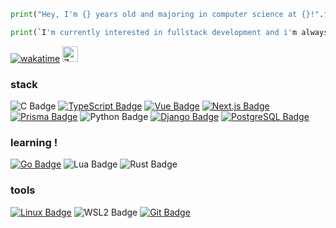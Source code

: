 
```python
print("Hey, I'm {} years old and majoring in computer science at {}!".format(20, "UFG"))

print(`I'm currently interested in fullstack development and i'm always learning new tools`)
```

[![wakatime](https://wakatime.com/badge/user/c1054241-c005-4f30-bee2-f1689db4f8f4.svg)](https://wakatime.com/@c1054241-c005-4f30-bee2-f1689db4f8f4)
<img src="https://raw.githubusercontent.com/Tarikul-Islam-Anik/Animated-Fluent-Emojis/master/Emojis/Smilies/Zzz.png" alt="Zzz" width="25" height="25" />

### stack
![C Badge](https://img.shields.io/badge/C-007AFF?-style=flat&logo=c&logoColor=white)
[![TypeScript Badge](https://img.shields.io/badge/typescript-007ACC?style=flat&logo=typescript&logoColor=white)](https://www.typescriptlang.org/)
[![Vue Badge](https://img.shields.io/badge/vue.js-black?style=flat&logo=vue.js&logoColor=4FC08D)](https://vuejs.org/)
[![Next.js Badge](https://img.shields.io/badge/next.js-black?style=flat&logo=next.js&logoColor=white)](https://nextjs.org/)
[![Prisma Badge](https://img.shields.io/badge/prisma-%23316192.svg?style=flat&logo=prisma&logoColor=2D3748)]()
![Python Badge](https://img.shields.io/badge/python-6DA55F?style=flat&logo=python&logoColor=white)
[![Django Badge](https://img.shields.io/badge/django-6DA55F?style=flat&logo=django&logoColor=092E20)]()
[![PostgreSQL Badge](https://img.shields.io/badge/postgres-%23316192.svg?style=flat&logo=postgresql&logoColor=white)](https://www.postgresql.org/)

### learning !
[![Go Badge](https://img.shields.io/badge/go-00ADD8?style=flat&logo=go&logoColor=white)](https://go.dev/)
![Lua Badge](https://img.shields.io/badge/lua-%23316192.svg?-style=flat&logo=lua&logoColor=white)
![Rust Badge](https://img.shields.io/badge/rust-%23000000.svg?-style=flat&logo=rust&logoColor=white)

### tools

[![Linux Badge](https://img.shields.io/badge/linux-FCC624?style=flat&logo=linux&logoColor=black)](https://wikipedia.org/wiki/Linux)
![WSL2 Badge](https://img.shields.io/badge/wsl2-0078D6?style=flat&logo=windows&logoColor=white)
[![Git Badge](https://img.shields.io/badge/git-%23F05033.svg?style=flat&logo=git&logoColor=white)](https://git-scm.com/)
